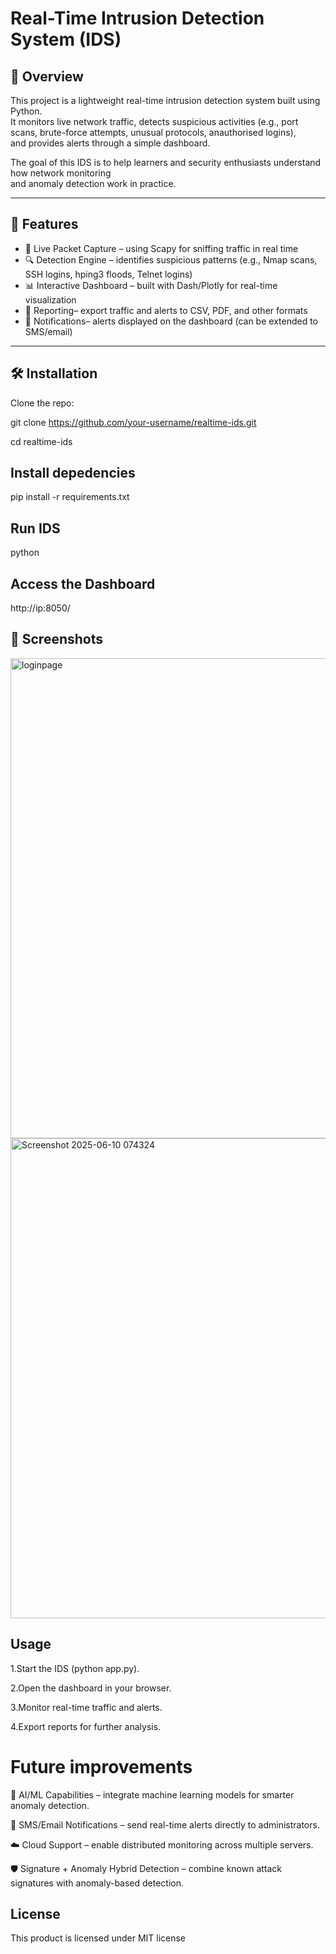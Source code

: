 # Real-Time Intrusion Detection System (IDS)

## 📌 Overview
This project is a lightweight real-time intrusion detection system built using Python.  
It monitors live network traffic, detects suspicious activities (e.g., port scans, brute-force attempts, unusual protocols, anauthorised logins),  
and provides alerts through a simple dashboard.

The goal of this IDS is to help learners and security enthusiasts understand how network monitoring  
and anomaly detection work in practice.

---

## 🚀 Features
- 📡 Live Packet Capture – using Scapy for sniffing traffic in real time  
- 🔍 Detection Engine – identifies suspicious patterns (e.g., Nmap scans, SSH logins, hping3 floods, Telnet logins)  
- 📊 Interactive Dashboard – built with Dash/Plotly for real-time visualization  
- 📑 Reporting– export traffic and alerts to CSV, PDF, and other formats  
- 🔔 Notifications– alerts displayed on the dashboard (can be extended to SMS/email)  

---

## 🛠️ Installation
Clone the repo:

git clone https://github.com/your-username/realtime-ids.git

cd realtime-ids


## Install depedencies
pip install -r requirements.txt

## Run IDS
python 

## Access the Dashboard
http://ip:8050/

## 📸 Screenshots
<img width="1366" height="768" alt="loginpage" src="https://github.com/user-attachments/assets/703171b2-84b0-48a0-892d-bdc4af4cc8dd" />

<img width="1366" height="768" alt="Screenshot 2025-06-10 074324" src="https://github.com/user-attachments/assets/d6cc63e0-2e59-493d-9a30-96ad2302c898" />


## Usage
1.Start the IDS (python app.py).

2.Open the dashboard in your browser.

3.Monitor real-time traffic and alerts.

4.Export reports for further analysis.

# Future improvements
🤖 AI/ML Capabilities – integrate machine learning models for smarter anomaly detection.

📱 SMS/Email Notifications – send real-time alerts directly to administrators.

☁️ Cloud Support – enable distributed monitoring across multiple servers.

🛡️ Signature + Anomaly Hybrid Detection – combine known attack signatures with anomaly-based detection.

## License
This product is licensed under MIT license






